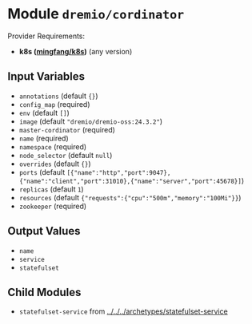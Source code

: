 
# Module `dremio/cordinator`

Provider Requirements:
* **k8s ([mingfang/k8s](https://registry.terraform.io/providers/mingfang/k8s/latest))** (any version)

## Input Variables
* `annotations` (default `{}`)
* `config_map` (required)
* `env` (default `[]`)
* `image` (default `"dremio/dremio-oss:24.3.2"`)
* `master-cordinator` (required)
* `name` (required)
* `namespace` (required)
* `node_selector` (default `null`)
* `overrides` (default `{}`)
* `ports` (default `[{"name":"http","port":9047},{"name":"client","port":31010},{"name":"server","port":45678}]`)
* `replicas` (default `1`)
* `resources` (default `{"requests":{"cpu":"500m","memory":"100Mi"}}`)
* `zookeeper` (required)

## Output Values
* `name`
* `service`
* `statefulset`

## Child Modules
* `statefulset-service` from [../../../archetypes/statefulset-service](../../../archetypes/statefulset-service)

